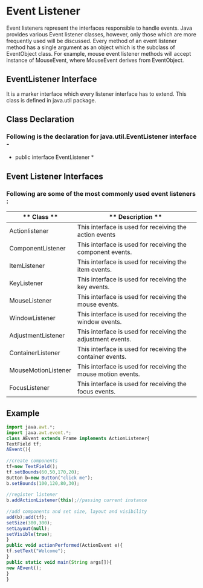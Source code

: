 # Event Listener 
Event listeners represent the interfaces responsible to handle events. Java provides various Event listener classes, however, only those which are more frequently used will be discussed. Every method of an event listener method has a single argument as an object which is the subclass of EventObject class. 
For example, mouse event listener methods will accept instance of MouseEvent, where MouseEvent derives from EventObject.

## EventListener Interface
It is a marker interface which every listener interface has to extend. This class is defined in java.util package.

## Class Declaration
### Following is the declaration for java.util.EventListener interface -
* public interface EventListener *

## Event Listener Interfaces
### Following are some of the most commonly used event listeners :

| ** Class ** | ** Description ** |
|------------------- | ------------------------------- |
| Actionlistener |This interface is used for receiving the action events |
| ComponentListener | This interface is used for receiving the component events. |
| ItemListener | This interface is used for receiving the item events. |
| KeyListener | This interface is used for receiving the key events. |
| MouseListener | This interface is used for receiving the mouse events. |
| WindowListener | This interface is used for receiving the window events. |
| AdjustmentListener | This interface is used for receiving the adjustment events. |
| ContainerListener | This interface is used for receiving the container events. |
| MouseMotionListener | This interface is used for receiving the mouse motion events. |
| FocusListener | This interface is used for receiving the focus events. |

## Example
``` javascript
import java.awt.*;  
import java.awt.event.*;  
class AEvent extends Frame implements ActionListener{  
TextField tf;  
AEvent(){  
  
//create components  
tf=new TextField();  
tf.setBounds(60,50,170,20);  
Button b=new Button("click me");  
b.setBounds(100,120,80,30);  
  
//register listener  
b.addActionListener(this);//passing current instance  
  
//add components and set size, layout and visibility  
add(b);add(tf);  
setSize(300,300);  
setLayout(null);  
setVisible(true);  
}  
public void actionPerformed(ActionEvent e){  
tf.setText("Welcome");  
}  
public static void main(String args[]){  
new AEvent();  
}  
}  
```
